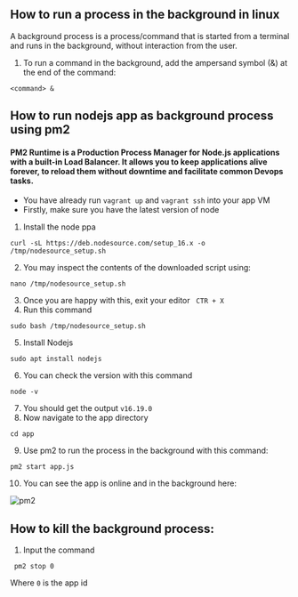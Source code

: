 ## How to run a process in the background in linux

A background process is a process/command that is started from a terminal and runs in the background, without interaction from the user.
1. To run a command in the background, add the ampersand symbol (&) at the end of the command:

``` <command> & ```



## How to run nodejs app as background process using pm2

#### PM2 Runtime is a Production Process Manager for Node.js applications with a built-in Load Balancer. It allows you to keep applications alive forever, to reload them without downtime and facilitate common Devops tasks.

- You have already run `vagrant up` and `vagrant ssh` into your app VM
- Firstly, make sure you have the latest version of node
1. Install the node ppa 
```
curl -sL https://deb.nodesource.com/setup_16.x -o /tmp/nodesource_setup.sh
```
2. You may inspect the contents of the downloaded script using:
```
nano /tmp/nodesource_setup.sh
```
3. Once you are happy with this, exit your editor
` CTR + X`
4. Run this command
```
sudo bash /tmp/nodesource_setup.sh
```
5. Install Nodejs
```
sudo apt install nodejs
```
6. You can check the version with this command
```
node -v
```
7. You should get the output `v16.19.0`
8. Now navigate to the app directory
```
cd app
```
9. Use pm2 to run the process in the background with this command:
```
pm2 start app.js
```
10. You can see the app is online and in the background here:


![pm2](https://user-images.githubusercontent.com/129324316/233121137-bb3430c4-83ce-4e06-a5f2-41762a5ec6e6.png)

## How to kill the background process:

1. Input the command 
```
 pm2 stop 0
```
Where `0` is the app id

